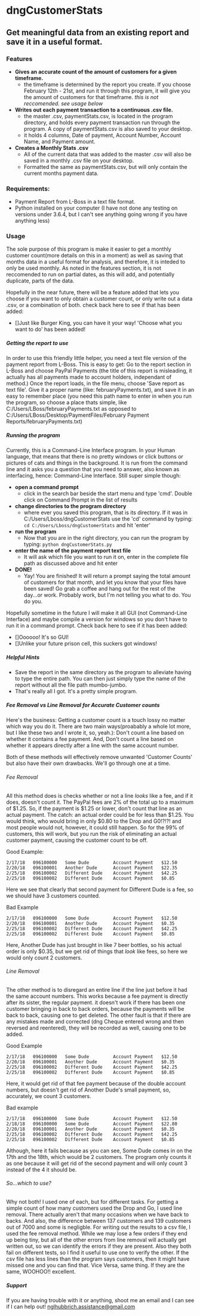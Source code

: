 # dngCustomerStats

## Get meaningful data from an existing report and save it in a useful format.

### Features
  - **Gives an accurate count of the amount of customers for a given timeframe.**
    - the timeframe is determined by the report you create. If you choose February 12th - 21st, and run it through this program, it will give you the amount of customers for that timeframe. *this is not reccomended. see usage below*
  - **Writes out each payment transaction to a continuous .csv file.**
    - the master .csv, paymentStats.csv, is located in the program directory, and holds every payment transaction run through the program. A copy of paymentStats.csv is also saved to your desktop.
    - it holds 4 columns, Date of payment, Account Number, Account Name, and Payment amount.
  - **Creates a Monthly Stats .csv**
    - All of the current data that was added to the master .csv will also be saved in a monthly .csv file on your desktop. 
    - Formatted the same as paymentStats.csv, but will only contain the current months payment data.

### Requirements:
  - Payment Report from L-Boss in a text file format.
  - Python installed on your computer (I have not done any testing on versions under 3.6.4, but I can't see anything going wrong if you have anything less)

### Usage

The sole purpose of this program is make it easier to get a monthly customer count(more details on this in a moment) as well as saving that months data in a useful format for analysis, and therefore, it is inteded to only be used monthly. As noted in the features section, it is not reccomended to run on partial dates, as this will add, and potentially duplicate, parts of the data. 

Hopefully in the near future, there will be a feature added that lets you choose if you want to only obtain a customer count, or only write out a data .csv, or a combination of both. check back here to see if that has been added:
  - []Just like Burger King, you can have it your way! 'Choose what you want to do' has been added! 

##### Getting the report to use
In order to use this friendly little helper, you need a text file version of the payment report from L-Boss. This is easy to get: Go to the report section in L-Boss and choose PayPal Payments (the title of this report is misleading, it actually has all payments made to account holders, independant of method.) Once the report loads, in the file menu, choose 'Save report as text file'. Give it a proper name (like: februaryPayments.txt), and save it in an easy to remember place (you need this path name to enter in when you run the program, so choose a place thats simple, like C:/Users/LBoss/februaryPayments.txt as opposed to C:/Users/LBoss/Desktop/PaymentFiles/February Payment Reports/februaryPayments.txt)

##### Running the program
Currently, this is a Command-Line Interface program. In your Human language, that means that there is no pretty windows or click buttons or pictures of cats and things in the background. It is run from the command line and it asks you a question that you need to answer, also known as interfacing, hence: Command-Line Interface. Still super simple though:
  - **open a command prompt**
    - click in the search bar beside the start menu and type 'cmd'. Double click on Command Prompt in the list of results
  - **change directories to the program directory**
    - where ever you saved this program, that is its directory. If it was in C:/Users/Lboss/dngCustomerStats use the 'cd' command by typing:
          `cd C:/Users/Lboss/dngCustomerStats` and hit 'enter'
  - **run the program**
    - Now that you are in the right directory, you can run the program by typing:
          `python dngCustomerStats.py`
  - **enter the name of the payment report text file**
    - It will ask which file you want to run it on, enter in the complete file path as discussed above and hit enter
  - **DONE!**
    - Yay! You are finished! It will return a prompt saying the total amount of customers for that month, and let you know that your files have been saved! Go grab a coffee and hang out for the rest of the day...or work. Probably work, but I'm not telling you what to do. You do you.

Hopefully sometime in the future I will make it all GUI (not Command-Line Interface) and maybe compile a version for windows so you don't have to run it in a command prompt. Check back here to see if it has been added:
  - []Oooooo! It's so GUI! 
  - []Unlike your future prison cell, this suckers got windows!

##### Helpful Hints
  - Save the report in the same directory as the program to alleviate having to type the entire path. You can then just simply type the name of the report without all the file path mumbo-jumbo.
  - That's really all I got. It's a pretty simple program.

##### Fee Removal vs Line Removal for Accurate Customer counts
Here's the business: Getting a customer count is a touch lossy no matter which way you do it. There are two main ways(proabably a whole lot more, but I like these two and I wrote it, so, yeah.): Don't count a line based on whether it contains a fee payment. And, Don't count a line based on whether it appears directly after a line with the same account number. 

Both of these methods will effectively remove unwanted 'Customer Counts' but also have their own drawbacks. We'll go through one at a time.

###### Fee Removal
All this method does is checks whether or not a line *looks* like a fee, and if it does, doesn't count it. The PayPal fees are 2% of the total up to a maximum of $1.25. So, if the payment is $1.25 or lower, don't count that line as an actual payment. The catch: an actual order could be for less than $1.25. You would think, who would bring in only $0.80 to the Drop and G0!?!?! and most people would not, however, it could still happen. So for the 99% of customers, this will work, but you run the risk of eliminating an actual customer payment, causing the customer count to be off.

Good Example:
```
2/17/18   096100000   Some Dude         Account Payment   $12.50
2/20/18   096100001   Another Dude      Account Payment   $22.35
2/25/18   096100002   Different Dude    Account Payment   $42.25
2/25/18   096100002   Different Dude    Account Payment   $0.85
```
Here we see that clearly that second payment for Different Dude is a fee, so we should have 3 customers counted.

Bad Example
```
2/17/18   096100000   Some Dude         Account Payment   $12.50
2/20/18   096100001   Another Dude      Account Payment   $0.35
2/25/18   096100002   Different Dude    Account Payment   $42.25
2/25/18   096100002   Different Dude    Account Payment   $0.85
```
Here, Another Dude has just brought in like 7 beer bottles, so his actual order is only $0.35, but we get rid of things that *look* like fees, so here we would only count 2 customers.

###### Line Removal
The other method is to disregard an entire line if the line just before it had the same account numbers. This works because a fee payment is directly after its sister, the regular payment. it doesn't work if there has been one customer bringing in back to back orders, because the payments will be back to back, causing one to get deleted.
The other fault is that if there are any mistakes made and corrected (dng Cheque entered wrong and then reversed and reentered), they will be recorded as well, causing one to be added. 

Good Example
```
2/17/18   096100000   Some Dude         Account Payment   $12.50
2/20/18   096100001   Another Dude      Account Payment   $0.35
2/25/18   096100002   Different Dude    Account Payment   $42.25
2/25/18   096100002   Different Dude    Account Payment   $0.85
```
Here, it would get rid of that fee payment because of the double account numbers, but doesn't get rid of Another Dude's small payment, so, accurately, we count 3 customers.

Bad example
```
2/17/18   096100000   Some Dude         Account Payment   $12.50
2/18/18   096100000   Some Dude         Account Payment   $22.80
2/20/18   096100001   Another Dude      Account Payment   $0.35
2/25/18   096100002   Different Dude    Account Payment   $42.25
2/25/18   096100002   Different Dude    Account Payment   $0.85
```
Although, here it fails because as you can see, Some Dude comes in on the 17th and the 18th, which would be 2 customers. The program only counts it as one because it will get rid of the second payment and will only count 3 instead of the 4 it should be.

###### So...which to use?
Why not both! I used one of each, but for different tasks. 
For getting a simple count of how many customers used the Drop and Go, I used line removal. There actually aren't that many occasions when we have back to backs. And also, the difference between 137 customers and 139 customers out of 7000 and some is negligble. 
For writing out the results to a csv file, I used the fee removal method. While we may lose a few orders if they end up being tiny, but all of the other errors from line removal will actually get written out, so we can identify the errors if they are present.
Also they both fail on different tests, so I find it useful to use one to verify the other. If the csv file has less lines than the program says customers, then it might have missed one and you can find that. Vice Versa, same thing. If they are the same, WOOHOO!! excellent.

##### Support
If you are having trouble with it or anything, shoot me an email and I can see if I can help out! nglhubbrich.assistance@gmail.com

